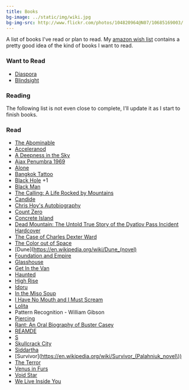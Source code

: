 ```yaml
---
title: Books
bg-image: ../static/img/wiki.jpg
bg-img-src: http://www.flickr.com/photos/104820964@N07/10685169003/
---
```


A list of books I've read or plan to read. My [amazon wish list](http://amzn.com/w/1AUOOID3FHOQF) contains a pretty
good idea of the kind of books I want to read.

### Want to Read

* [Diaspora](https://en.wikipedia.org/wiki/Diaspora_(novel))
* [Blindsight](https://en.wikipedia.org/wiki/Blindsight_(Watts_novel))

### Reading

The following list is not even close to complete, I'll update it as I start to
finish books.

### Read
* [The Abominable](http://www.amazon.com/The-Abominable-Novel-Dan-Simmons/dp/0316198838)
* [Acceleranod](https://en.wikipedia.org/wiki/Accelerando)
* [A Deepness in the Sky](https://en.wikipedia.org/wiki/A_Deepness_in_the_Sky)
* [Ajax Penumbra 1969](http://www.amazon.com/Ajax-Penumbra-1969-Kindle-Single-ebook/dp/B00EWZC8QI)
* [Alone](https://en.wikipedia.org/wiki/Richard_E._Byrd)
* [Bangkok Tattoo](https://www.amazon.com/Bangkok-Tattoo-Royal-Detective-Novel/dp/1400032911)
* [Black Hole](http://www.amazon.com/Black-Hole-Novel-Bucky-Sinister/dp/1593766076) +1
* [Black Man](https://en.wikipedia.org/wiki/Black_Man)
* [The Calling: A Life Rocked by Mountains](http://www.patagonia.com/product/the-calling-a-life-rocked-by-mountains/BK710.html)
* [Candide](https://en.wikipedia.org/wiki/Candide)
* [Chris Hoy's Autobiography](https://www.amazon.com/Chris-Hoy-Autobiography/dp/000731132X)
* [Count Zero](https://en.wikipedia.org/wiki/Count_Zero)
* [Concrete Island](https://en.wikipedia.org/wiki/Concrete_Island)
* [Dead Mountain: The Untold True Story of the Dyatlov Pass Incident Hardcover](https://www.amazon.com/Dead-Mountain-Untold-Dyatlov-Incident/dp/1452112746)
* [The Case of Charles Dexter Ward](http://en.wikipedia.org/wiki/The_Case_of_Charles_Dexter_Ward)
* [The Color out of Space](http://en.wikipedia.org/wiki/The_Color_Out_Of_Space)
* [Dune](https://en.wikipedia.org/wiki/Dune_(novel)
* [Foundation and Empire](https://en.wikipedia.org/wiki/Foundation_and_Empire)
* [Glasshouse](https://en.wikipedia.org/wiki/Glasshouse_(novel))
* [Get In the Van](https://en.wikipedia.org/wiki/Get_in_the_Van)
* [Haunted](https://en.wikipedia.org/wiki/Haunted_(Palahniuk_novel))
* [High Rise](https://en.wikipedia.org/wiki/High_Rise)
* [Idoru](http://en.wikipedia.org/wiki/Idoru)
* [In the Miso Soup](https://en.wikipedia.org/wiki/In_the_Miso_Soup)
* [I Have No Mouth and I Must Scream](http://en.wikipedia.org/wiki/I_Have_No_Mouth,_and_I_Must_Scream)
* [Lolita](https://en.wikipedia.org/wiki/Lolita)
* Pattern Recognition - William Gibson
* [Piercing](http://www.goodreads.com/book/show/14288.Piercing)
* [Rant: An Oral Biography of Buster Casey](https://en.wikipedia.org/wiki/Rant_(novel))
* [REAMDE](http://www.amazon.com/Reamde-A-Novel-Neal-Stephenson/dp/0062191497)
* [S](https://en.wikipedia.org/wiki/S._(Dorst_novel))
* [Skullcrack City](http://www.amazon.com/Skullcrack-City-Jeremy-Robert-Johnson/dp/1621051714)
* [Siddartha](https://en.wikipedia.org/wiki/Siddhartha_(novel))
* [Survivor](https://en.wikipedia.org/wiki/Survivor_(Palahniuk_novel\))
* [The Terror](http://www.amazon.com/The-Terror-Novel-Dan-Simmons/dp/0316008079)
* [Venus in Furs](https://en.wikipedia.org/wiki/Venus_in_Furs)
* [Void Star](https://www.amazon.com/Void-Star-Novel-Zachary-Mason-ebook/dp/B01LZUDPGV/)
* [We Live Inside You](http://www.amazon.com/Live-Inside-Jeremy-Robert-Johnson/dp/1933929065)
